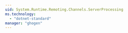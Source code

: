 ```yaml
---
uid: System.Runtime.Remoting.Channels.ServerProcessing
ms.technology: 
  - "dotnet-standard"
manager: "ghogen"
---
```

